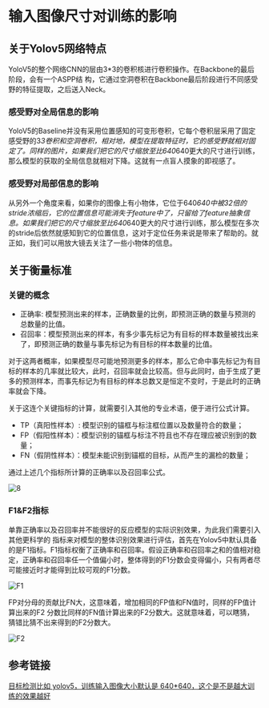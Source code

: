 # 输入图像尺寸对训练的影响

## 关于Yolov5网络特点
YoloV5的整个⽹络CNN的层由3*3的卷积核进⾏卷积操作。在Backbone的最后阶段，会有⼀个ASPP结 构，它通过空洞卷积在Backbone最后阶段进⾏不同感受野的特征提取，之后送⼊Neck。

### 感受野对全局信息的影响

YoloV5的Baseline并没有采⽤位置感知的可变形卷积，它每个卷积层采⽤了固定感受野的3*3卷积和空洞卷积，相对地，模型在提取特征时，它的感受野就相对固定了。同样的图⽚，如果我们把它的尺⼨缩放⾄⽐640*640更⼤的尺⼨进⾏训练，那么模型的获取的全局信息就相对下降。这就有⼀点盲⼈摸象的即视感了。

### 感受野对局部信息的影响

从另外⼀个⻆度来看，如果你的图像上有⼩物体，它位于640*640中被32倍的stride浓缩后，它的位置信息可能消失于feature中了，只留给了feature抽象信息。如果我们把它的尺⼨缩放⾄⽐640*640更⼤的尺⼨进⾏训练，那么模型在多次的stride后依然就感知到它的位置信息，这对于定位任务来说是带来了帮助的。就正如，我们可以⽤放⼤镜去关注了⼀些⼩物体的信息。

## 关于衡量标准

### 关键的概念

* 正确率: 模型预测出来的样本，正确数量的⽐例，即预测正确的数量与预测的总数量的⽐值。
* 召回率：模型预测出来的样本，有多少事先标记为有⽬标的样本数量被找出来了，即预测正确的数量与事先标记为有⽬标的样本数量的⽐值。

对于这两者概率，如果模型尽可能地预测更多的样本，那么它命中事先标记为有⽬标的样本的⼏率就⽐较⼤，此时，召回率就会⽐较⾼。但与此同时，由于⽣成了更多的预测样本，⽽事先标记为有⽬标的样本总数⼜是恒定不变时，于是此时的正确率就会下降。

关于这连个关键指标的计算，就需要引入其他的专业术语，便于进行公式计算。
* TP（真阳性样本）: 模型识别的锚框与标注框位置以及数量符合的数量；
* FP（假阳性样本）：模型识别的锚框与标注不符且也不存在理应被识别到的数量；
* FN（假阴性样本）：模型未能识别到锚框的目标，从而产生的漏检的数量；

通过上述几个指标所计算的正确率以及召回率公式。

![8](../../images/8.jpg)

### F1&F2指标

单靠正确率以及召回率并不能很好的反应模型的实际识别效果，为此我们需要引入其他更科学的
指标来对模型的整体识别效果进行评估，首先在Yolov5中默认具备的是F1指标。F1指标权衡了正确率和召回率。假设正确率和召回率之和的值相对稳定，正确率和召回率任⼀个值偏⼩时，整体得到的F1分数会变得偏⼩，只有两者尽可能接近时才能得到⽐较可观的F1分数。

![F1](../../images/F1.jpg)

FP对分⺟的贡献⽐FN⼤，这意味着，增加相同的FP值和FN值时，同样的FP值计算出来的F2 分数⽐同样的FN值计算出来的F2分数⼤。这就意味着，可以瞎猜，猜错⽐猜不出来得到的F2分数⼤。

![F2](../../images/F2.jpg)


## 参考链接

[目标检测比如 yolov5，训练输入图像大小默认是 640*640，这个是不是越大训练的效果越好](https://www.zhihu.com/question/471087763/answer/2328245325?utm_id=0)
